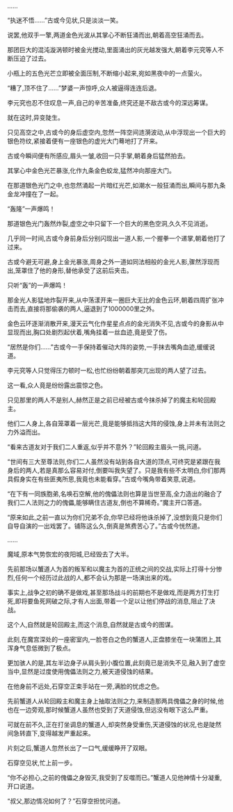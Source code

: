 
……

“执迷不悟……”古或今见状,只是淡淡一笑。

说罢,他双手一擎,两道金色光波从其掌心不断狂涌而出,朝着高空狂涌而去。

那团巨大的混沌漩涡顿时被金光搅动,里面涌出的灰光越发强大,朝着李元究等人不断压迫了过去。

小瓶上的五色光芒立即被全面压制,不断缩小起来,宛如黑夜中的一点萤火。

“糟了,顶不住了……”梦婆一声惊呼,众人被逼得连连后退。

李元究也忍不住叹息一声,自己的辛苦准备,终究还是不敌古或今的深远筹谋。

就在这时,异变陡生。

只见高空之中,古或今的身后虚空内,忽然一阵空间涟漪波动,从中浮现出一个巨大的银色符纹,紧接着便有一座银色的虚光大门蓦地打了开来。

古或今瞬间便有所感应,眉头一皱,收回一只手掌,朝着身后猛然拍去。

其掌心中金色光芒暴涨,化作九条金色蛟龙,猛然冲向那座大门。

在那道银色光门之中,也忽然涌起一片暗红光芒,如潮水一般狂涌而出,瞬间与那九条金龙冲撞在了一起。

“轰隆”一声爆鸣！

那道银色光门轰然炸裂,虚空之中只留下一个巨大的黑色空洞,久久不见消逝。

几乎同一时间,古或今身前身后分别闪现出一道人影,一个握拳一个递掌,朝着他打了过来。

古或今避无可避,身上金光暴涨,周身之外一道如同法相般的金光人影,骤然浮现而出,笼罩住了他的身形,替他承受了这前后夹击。

只听“轰”的一声爆鸣！

那金光人影猛地炸裂开来,从中荡漾开来一圈巨大无比的金色云环,朝着四周扩张冲击而去,直接将那偷袭的两人,逼退到了1000000里之外。

金色云环逐渐消散开来,漫天云气化作星星点点的金光消失不见,古或今的身影从中显现而出,胸口处剧烈起伏着,嘴角挂着一丝血迹,竟是受了伤。

“居然是你们……”古或今一手保持着催动大阵的姿势,一手抹去嘴角血迹,缓缓说道。

李元究等人只觉得压力顿时一松,也忙纷纷朝着那突兀出现的两人望了过去。

这一看,众人竟是纷纷露出震惊之色。

只见那里的两人不是别人,赫然正是之前已经被古或今抹杀掉了的魔主和轮回殿主。

他们二人身上,各自笼罩着一层光芒,竟是能够抵挡这大阵的侵蚀,身上并未有法则之力外溢而出。

“看来古道友对于我们二人重返,似乎并不意外？”轮回殿主眉头一挑,问道。

“世间有三大至尊法则,你们二人虽然没有站到各自大道的顶点,可终究是紧跟在我身后的两人,若是真那么容易对付,倒要叫我失望了。只是我有些不太明白,你们那两具假身实在有些匪夷所思,我竟也未能看穿。”古或今嘴角带着笑意,说道。

“在下有一同族胞弟,名唤石空解,他的傀儡法则也算是当世至高,全力造出的融合了我们二人法则之力的傀儡,能够瞒住古道友,倒也不算稀奇。”魔主开口答道。

“原来如此,之前一直以为你们兄弟不合,你早已经将他诛杀掉了,没想到竟只是你们自导自演的一出戏罢了。铺陈这么久,倒真是煞费苦心了。”古或今恍然道。

……

魔域,原本气势恢宏的夜阳城,已经毁去了大半。

先前那场以蟹道人为首的叛军和以魔主为首的正统之间的交战,实际上打得十分惨烈,任何一个经历过此战的人,都不会认为那是一场演出来的戏。

事实上,战争之初的确不是做戏,甚至那场战斗的前期也不是做戏,而是两方打生打死,即将要鱼死网破之际,才有人出面,带着一个足以让他们停战的消息,阻止了决战。

这个人,自然就是轮回殿主,而这个消息,自然就是古或今的图谋。

此刻,在魔宫深处的一座密室内,一脸苍白之色的蟹道人,正盘膝坐在一块蒲团上,其浑身气息低微到了极点。

更加骇人的是,其左半边身子从肩头到小腹位置,此刻竟已是消失不见,融入到了虚空当中,显然是过度使用傀儡法则之力,被天道侵蚀的结果。

在他身前不远处,石穿空正束手站在一旁,满脸的忧虑之色。

先前蟹道人从轮回殿主和魔主身上抽取法则之力,来制造那两具傀儡之身的时候,他也在一边旁观,那时候蟹道人虽然也受到了天道侵蚀,但远没有眼下这么严重。

可就在前不久,正在打坐调息的蟹道人,却突然身受重伤,天道侵蚀的状况,也是陡然间急转直下,变得越发严重起来。

片刻之后,蟹道人忽然长出了一口气,缓缓睁开了双眼。

石穿空见状,忙上前一步。

“你不必担心,之前的傀儡之身毁灭,我受到了反噬而已。”蟹道人见他神情十分凝重,开口说道。

“叔父,那边情况如何了？”石穿空担忧问道。